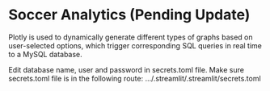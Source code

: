 # Soccer Analytics (Pending Update)

Plotly is used to dynamically generate different types of graphs based on user-selected options, which trigger corresponding SQL queries in real time to a MySQL database. 

Edit database name, user and password in secrets.toml file.
Make sure secrets.toml file is in the following route: .../.streamlit/.streamlit/secrets.toml
